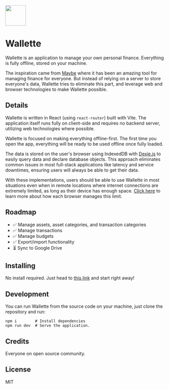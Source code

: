 <img src="https://raw.githubusercontent.com/adithyaharun/wallette/refs/heads/main/public/pwa-192x192.webp" height="64" />

# Wallette

Wallette is an application to manage your own personal finance. Everything is fully offline, stored on your machine.

The inspiration came from [Maybe](https://github.com/maybe-finance/maybe) where it has been an amazing tool for managing finance for everyone. But instead of relying on a server to store everyone's data, Wallette tries to eliminate this part, and leverage web and browser technologies to make Wallette possible.

## Details

Wallette is written in React (using `react-router`) built with Vite. The application itself runs fully on client-side and requires no backend server, utilizing web technologies where possible.

Wallette is focused on making everything offline-first. The first time you open the app, everything will be ready to be used offline once fully loaded. 

The data is stored on the user's browser using IndexedDB with [Dexie.js](https://dexie.org/) to easily query data and declare database objects. This approach eliminates common issues in most full-stack applications like latency and service downtimes, ensuring users will always be able to get their data.

With these implementations, users should be able to use Wallette in most situations even when in remote locations where internet connections are extremely limited, as long as their device has enough space. [Click here](https://developer.mozilla.org/en-US/docs/Web/API/Storage_API/Storage_quotas_and_eviction_criteria#how_much_data_can_be_stored) to learn more about how each browser manages this limit.

## Roadmap

- ✅ Manage assets, asset categories, and transaction categories
- ✅ Manage transactions
- ✅ Manage budgets
- ✅ Export/import functionality
- ⏳ Sync to Google Drive

## Installing

No install required. Just head to [this link](https://app.wallette.id) and start right away!

## Development

You can run Wallette from the source code on your machine, just clone the repository and run:

```shell
npm i        # Install dependencies
npm run dev  # Serve the application.
```

## Credits

Everyone on open source community.

## License

MIT